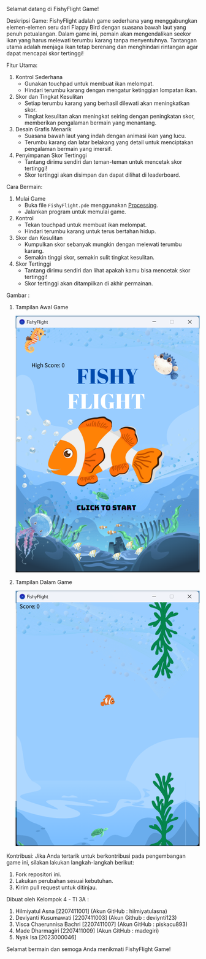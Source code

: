 Selamat datang di FishyFlight Game!

Deskripsi Game:
FishyFlight adalah game sederhana yang menggabungkan elemen-elemen seru dari Flappy Bird dengan suasana bawah laut yang penuh petualangan. Dalam game ini, pemain akan mengendalikan seekor ikan yang harus melewati terumbu karang tanpa menyentuhnya. Tantangan utama adalah menjaga ikan tetap berenang dan menghindari rintangan agar dapat mencapai skor tertinggi!

Fitur Utama:
1. Kontrol Sederhana
   - Gunakan touchpad untuk membuat ikan melompat.
   - Hindari terumbu karang dengan mengatur ketinggian lompatan ikan.
2. Skor dan Tingkat Kesulitan
   - Setiap terumbu karang yang berhasil dilewati akan meningkatkan skor.
   - Tingkat kesulitan akan meningkat seiring dengan peningkatan skor, memberikan pengalaman bermain yang menantang.
3. Desain Grafis Menarik
   - Suasana bawah laut yang indah dengan animasi ikan yang lucu.
   - Terumbu karang dan latar belakang yang detail untuk menciptakan pengalaman bermain yang imersif.
4. Penyimpanan Skor Tertinggi
   - Tantang dirimu sendiri dan teman-teman untuk mencetak skor tertinggi!
   - Skor tertinggi akan disimpan dan dapat dilihat di leaderboard.

Cara Bermain:
1. Mulai Game
   - Buka file `FishyFlight.pde` menggunakan [Processing](https://processing.org/).
   - Jalankan program untuk memulai game.
2. Kontrol
   - Tekan touchpad untuk membuat ikan melompat.
   - Hindari terumbu karang untuk terus bertahan hidup.
3. Skor dan Kesulitan
   - Kumpulkan skor sebanyak mungkin dengan melewati terumbu karang.
   - Semakin tinggi skor, semakin sulit tingkat kesulitan.
4. Skor Tertinggi
   - Tantang dirimu sendiri dan lihat apakah kamu bisa mencetak skor tertinggi!
   - Skor tertinggi akan ditampilkan di akhir permainan.
  
Gambar :

1. Tampilan Awal Game
   
   ![alt text](https://github.com/hilmiyatulasna/uas-grakom/blob/main/img/tampilan-awal-game.png?raw=true)

2. Tampilan Dalam Game
   
   ![alt text](https://github.com/hilmiyatulasna/uas-grakom/blob/main/img/tampilan-dalam-game.png?usp=sharing?raw=true)

Kontribusi:
Jika Anda tertarik untuk berkontribusi pada pengembangan game ini, silakan lakukan langkah-langkah berikut:
1. Fork repositori ini.
2. Lakukan perubahan sesuai kebutuhan.
3. Kirim pull request untuk ditinjau.

Dibuat oleh Kelompok 4 - TI 3A :
1. Hilmiyatul Asna [2207411001] (Akun GitHub : hilmiyatulasna)
2. Deviyanti Kusumawati [2207411003] (Akun Github : deviynti123)
3. Visca Chaerunnisa Bachri [2207411007] (Akun GitHub : piskacu893)
4. Made Dharmagiri [2207411009] (Akun GitHub : madegiri)
5. Nyak Isa [2023000046]

Selamat bermain dan semoga Anda menikmati FishyFlight Game!
